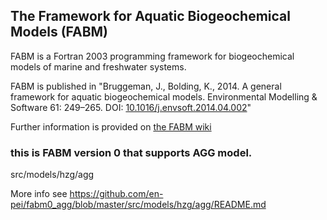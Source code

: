 ## The **F**ramework for **A**quatic **B**iogeochemical **M**odels (**FABM**)

FABM is a Fortran 2003 programming framework for biogeochemical models of marine and freshwater systems.

FABM is published in "Bruggeman, J., Bolding, K., 2014. A general framework for aquatic biogeochemical models. Environmental Modelling & Software 61: 249–265. DOI: [10.1016/j.envsoft.2014.04.002](http://dx.doi.org/10.1016/j.envsoft.2014.04.002)"

Further information is provided on [the FABM wiki](http://fabm.net/wiki)

### this is FABM version 0 that supports AGG model.
src/models/hzg/agg

More info see https://github.com/en-pei/fabm0_agg/blob/master/src/models/hzg/agg/README.md
